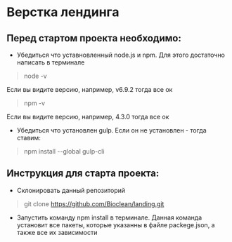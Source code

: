 # Верстка лендинга

## Перед стартом проекта необходимо:

* Убедиться что уставновленный node.js и npm. Для этого достаточно написать в терминале
> node -v

Если вы видите версию, например, v6.9.2 тогда все ок

> npm -v

Если вы видите версию, например, 4.3.0 тогда все ок

* Убедиться что установлен gulp.
Если он не установлен - тогда ставим:

> npm install --global gulp-cli

## Инструкция для старта проекта:
* Склонировать данный репозиторий
> git clone https://github.com/Bioclean/landing.git

* Запустить команду npm install в терминале. Данная команда установит все пакеты, которые указанны в файле
packege.json, а также все их зависимости
